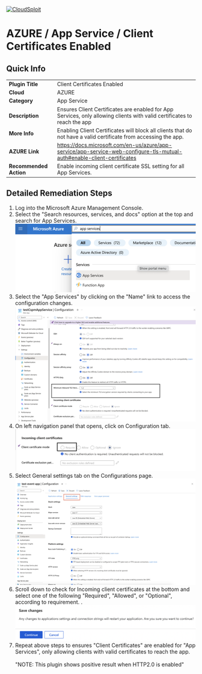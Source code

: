 [![CloudSploit](https://cloudsploit.com/img/logo-new-big-text-100.png "CloudSploit")](https://cloudsploit.com)

# AZURE / App Service / Client Certificates Enabled

## Quick Info

| | |
|-|-|
| **Plugin Title** | Client Certificates Enabled |
| **Cloud** | AZURE |
| **Category** | App Service |
| **Description** | Ensures Client Certificates are enabled for App Services, only allowing clients with valid certificates to reach the app |
| **More Info** | Enabling Client Certificates will block all clients that do not have a valid certificate from accessing the app. |
| **AZURE Link** | https://docs.microsoft.com/en-us/azure/app-service/app-service-web-configure-tls-mutual-auth#enable-client-certificates |
| **Recommended Action** | Enable incoming client certificate SSL setting for all App Services. |

## Detailed Remediation Steps

1. Log into the Microsoft Azure Management Console.
2. Select the "Search resources, services, and docs" option at the top and search for App Services. </br> <img src="/resources/azure/appservice/client-certificates-enabled/step2.png"/>
3. Select the "App Services" by clicking on the "Name" link to access the configuration changes.</br> <img src="/resources/azure/appservice/client-certificates-enabled/step3.png"/>
4. On left navigation panel that opens, click on Configuration tab.</br> <img src="/resources/azure/appservice/client-certificates-enabled/step4.png"/>
5. Select General settings tab on the Configurations page. </br> <img src="/resources/azure/appservice/client-certificates-enabled/step5.png"/>
6. Scroll down to check for Incoming client certificates at the bottom and select one of the following "Required", "Allowed", or "Optional", according to requirement.
.</br> <img src="/resources/azure/appservice/client-certificates-enabled/step7.png"/>
7. Repeat above steps to ensures "Client Certificates" are enabled for "App Services", only allowing clients with valid certificates to reach the app. </br>
</br> "NOTE: This plugin shows positive result when HTTP2.0 is enabled"
